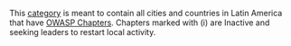 <noinclude> This [category](:Special:Categories "wikilink") is meant to
contain all cities and countries in Latin America that have [OWASP
Chapters](:Category:OWASP_Chapter "wikilink"). Chapters marked with (i)
are Inactive and seeking leaders to restart local activity.

</noinclude>